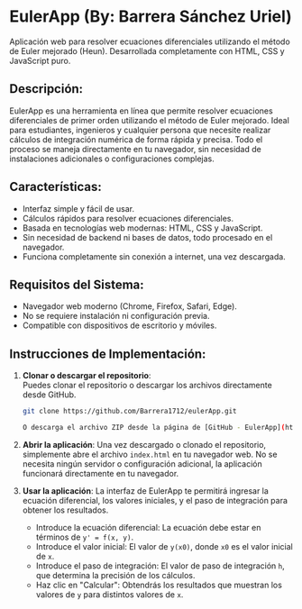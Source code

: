 # EulerApp (By: Barrera Sánchez Uriel)
Aplicación web para resolver ecuaciones diferenciales utilizando el método de Euler mejorado (Heun). Desarrollada completamente con HTML, CSS y JavaScript puro.

## Descripción:

EulerApp es una herramienta en línea que permite resolver ecuaciones diferenciales de primer orden utilizando el método de Euler mejorado. Ideal para estudiantes, ingenieros y cualquier persona que necesite realizar cálculos de integración numérica de forma rápida y precisa. Todo el proceso se maneja directamente en tu navegador, sin necesidad de instalaciones adicionales o configuraciones complejas.

## Características:

- Interfaz simple y fácil de usar.
- Cálculos rápidos para resolver ecuaciones diferenciales.
- Basada en tecnologías web modernas: HTML, CSS y JavaScript.
- Sin necesidad de backend ni bases de datos, todo procesado en el navegador.
- Funciona completamente sin conexión a internet, una vez descargada.

## Requisitos del Sistema:

- Navegador web moderno (Chrome, Firefox, Safari, Edge).
- No se requiere instalación ni configuración previa.
- Compatible con dispositivos de escritorio y móviles.

## Instrucciones de Implementación:

1. **Clonar o descargar el repositorio**:  
   Puedes clonar el repositorio o descargar los archivos directamente desde GitHub.

   ```bash
   git clone https://github.com/Barrera1712/eulerApp.git

   O descarga el archivo ZIP desde la página de [GitHub - EulerApp](https://github.com/Barrera1712/eulerApp).
2. **Abrir la aplicación**:
    Una vez descargado o clonado el repositorio, simplemente abre el archivo `index.html` en tu navegador web.
    No se necesita ningún servidor o configuración adicional, la aplicación funcionará directamente en tu navegador.
3. **Usar la aplicación**:
    La interfaz de EulerApp te permitirá ingresar la ecuación diferencial, los valores iniciales, y el paso de integración para obtener los resultados.
    - Introduce la ecuación diferencial: La ecuación debe estar en términos de `y' = f(x, y)`.
    - Introduce el valor inicial: El valor de `y(x0)`, donde `x0` es el valor inicial de `x`.
    - Introduce el paso de integración: El valor de paso de integración `h`, que determina la precisión de los cálculos.
    - Haz clic en "Calcular": Obtendrás los resultados que muestran los valores de `y` para distintos valores de `x`.